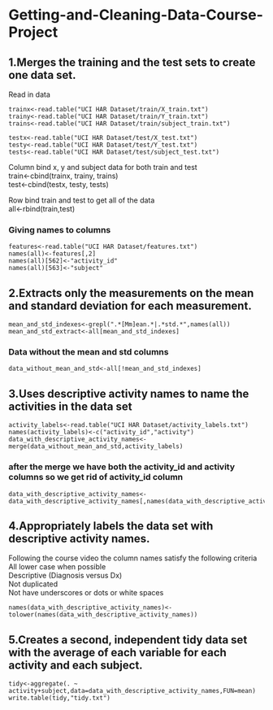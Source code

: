 Getting-and-Cleaning-Data-Course-Project
========================================

## 1.Merges the training and the test sets to create one data set.

Read in data  

    trainx<-read.table("UCI HAR Dataset/train/X_train.txt")  
    trainy<-read.table("UCI HAR Dataset/train/Y_train.txt")  
    trains<-read.table("UCI HAR Dataset/train/subject_train.txt")  
    
    testx<-read.table("UCI HAR Dataset/test/X_test.txt")  
    testy<-read.table("UCI HAR Dataset/test/Y_test.txt")  
    tests<-read.table("UCI HAR Dataset/test/subject_test.txt")  

Column bind x, y and subject data for both train and test  
    train<-cbind(trainx, trainy, trains)  
    test<-cbind(testx, testy, tests)  

Row bind train and test to get all of the data      
    all<-rbind(train,test)  

### Giving names to columns

    features<-read.table("UCI HAR Dataset/features.txt")  
    names(all)<-features[,2]  
    names(all)[562]<-"activity_id"  
    names(all)[563]<-"subject"  

## 2.Extracts only the measurements on the mean and standard deviation for each measurement. 

    mean_and_std_indexes<-grepl(".*[Mm]ean.*|.*std.*",names(all))  
    mean_and_std_extract<-all[mean_and_std_indexes]  

### Data without the mean and std columns 

    data_without_mean_and_std<-all[!mean_and_std_indexes]  

## 3.Uses descriptive activity names to name the activities in the data set

    activity_labels<-read.table("UCI HAR Dataset/activity_labels.txt")  
    names(activity_labels)<-c("activity_id","activity")  
    data_with_descriptive_activity_names<-merge(data_without_mean_and_std,activity_labels)  

### after the merge we have both the activity_id and activity columns so we get rid of activity_id column

    data_with_descriptive_activity_names<-data_with_descriptive_activity_names[,names(data_with_descriptive_activity_names)!="activity_id"]  

## 4.Appropriately labels the data set with descriptive activity names.

Following the course video the column names satisfy the following criteria  
All lower case when possible  
Descriptive (Diagnosis versus Dx)  
Not duplicated  
Not have underscores or dots or white spaces  

    names(data_with_descriptive_activity_names)<-tolower(names(data_with_descriptive_activity_names))  

## 5.Creates a second, independent tidy data set with the average of each variable for each activity and each subject. 

    tidy<-aggregate(. ~ activity+subject,data=data_with_descriptive_activity_names,FUN=mean)  
    write.table(tidy,"tidy.txt")  
